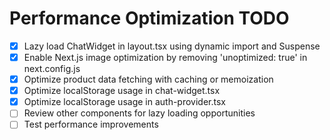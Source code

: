 # Performance Optimization TODO

- [x] Lazy load ChatWidget in layout.tsx using dynamic import and Suspense
- [x] Enable Next.js image optimization by removing 'unoptimized: true' in next.config.js
- [x] Optimize product data fetching with caching or memoization
- [x] Optimize localStorage usage in chat-widget.tsx
- [x] Optimize localStorage usage in auth-provider.tsx
- [ ] Review other components for lazy loading opportunities
- [ ] Test performance improvements
